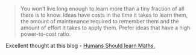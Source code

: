 <html><body><blockquote>You won’t live long enough to learn more than a tiny fraction of all there is to know. Ideas have costs in the time it takes to learn them, the amount of maintenance required to remember them and the amount of effort it takes to apply them. Prefer ideas that have a high power-to-cost ratio.</blockquote>

Excellent thought at this blog - <a href="http://scattered-thoughts.net/blog/2014/11/15/humans-should-learn-maths/">Humans Should learn Maths.</a></body></html>